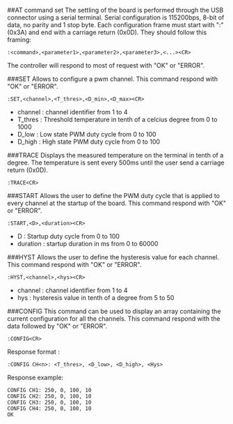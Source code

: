 ##AT command set
The settling of the board is performed through the USB connector using a serial terminal. Serial configuration is 115200bps, 8-bit of data, no parity and 1 stop byte. Each configuration frame must start with ":" (0x3A) and end with a carriage return (0x0D). They should follow this framing:

```
:<command>,<parameter1>,<parameter2>,<parameter3>,<...><CR>
```
The controller will respond to most of request with "OK" or "ERROR".

###SET
Allows to configure a pwm channel. This command respond with "OK" or "ERROR".

```
:SET,<channel>,<T_thres>,<D_min>,<D_max><CR>
```
* channel : channel identifier from 1 to 4
* T_thres : Threshold temperature in tenth of a celcius degree from 0 to 1000
* D_low : Low state PWM duty cycle from 0 to 100
* D_high : High state PWM duty cycle from 0 to 100

###TRACE
Displays the measured temperature on the terminal in tenth of a degree. The temperature is sent every 500ms until the user send a carriage return (0x0D).

```
:TRACE<CR>
```

###START
Allows the user to define the PWM duty cycle that is applied to every channel at the startup of the board. This command respond with "OK" or "ERROR".

```
:START,<D>,<duration><CR>
```
* D : Startup duty cycle from 0 to 100
* duration : startup duration in ms from 0 to 60000

###HYST
Allows the user to define the hysteresis value for each channel. This command respond with "OK" or "ERROR".

```
:HYST,<channel>,<hys><CR>
```

* channel : channel identifier from 1 to 4
* hys : hysteresis value in tenth of a degree from 5 to 50

###CONFIG
This command can be used to display an array containing the current configuration for all the channels. This command respond with the data followed by "OK" or "ERROR".

```
:CONFIG<CR>
```

Response format :

```
:CONFIG CH<n>: <T_thres>, <D_low>, <D_high>, <Hys>
```

Response example:
```
CONFIG CH1: 250, 0, 100, 10
CONFIG CH2: 250, 0, 100, 10
CONFIG CH3: 250, 0, 100, 10
CONFIG CH4: 250, 0, 100, 10
OK
```